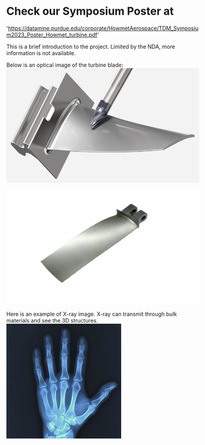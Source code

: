 # Check our Symposium Poster at 
'https://datamine.purdue.edu/corporate/HowmetAerospace/TDM_Symposium2023_Poster_Howmet_turbine.pdf'

This is a brief introduction to the project. Limited by the NDA, more information is not available.

Below is an optical image of the turbine blade:  
<img src="/image/Turbine_blade.png"  width="600" height="300">

<img src="/image/Turbine_blade_2.jpg"  width="600" height="300">

Here is an example of X-ray image. X-ray can transmit through bulk materials and see the 3D structures.  
<img src="/image/x_ray.jpg"  width="300" height="300">
